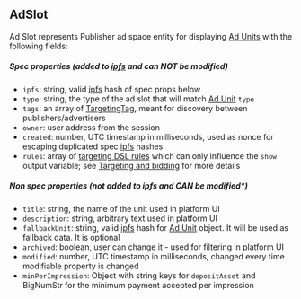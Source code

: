 ## AdSlot

Ad Slot represents Publisher ad space entity for displaying [Ad Units][Ad Unit] with the following fields:

##### Spec properties (added to [ipfs] and can NOT be modified)

* `ipfs`: string, valid [ipfs] hash of spec props below
* `type`: string, the type of the ad slot that will match [Ad Unit] `type`
* `tags`: an array of [TargetingTag], meant for discovery between publishers/advertisers
* `owner`: user address from the session
* `created`: number, UTC timestamp in milliseconds, used as nonce for escaping duplicated spec [ipfs] hashes
* `rules`: array of [targeting DSL rules] which can only influence the `show` output variable; see [Targeting and bidding] for more details

##### Non spec properties (not added to ipfs and CAN be modified*)

* `title`: string, the name of the unit used in platform UI
* `description`: string, arbitrary text used in platform UI
* `fallbackUnit`: string, valid [ipfs] hash for [Ad Unit] object. It will be used as fallback data. It is optional
* `archived`: boolean, user can change it - used for filtering in platform UI
* `modified`: number, UTC timestamp in milliseconds, changed every time modifiable property is changed
* `minPerImpression`: Object with string keys for `depositAsset` and BigNumStr for the minimum payment accepted per impression


[Ad Unit]: https://github.com/AdExNetwork/adex-protocol/blob/master/campaignSpec.md#adunit
[TargetingTag]: https://github.com/AdExNetwork/adex-protocol/blob/master/campaignSpec.md#targetingtag
[targeting DSL rules]: https://github.com/AdExNetwork/adex-protocol/blob/master/targetingAndBidding.md#targeting-dsl
[Targeting and bidding]: https://github.com/AdExNetwork/adex-protocol/blob/master/targetingAndBidding.md
[ipfs]: https://ipfs.io/

